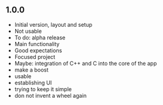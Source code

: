 ## 1.0.0

- Initial version, layout and setup
- Not usable
- To do: alpha release
- Main functionality
- Good expectations
- Focused project
- Maybe: integration of C++ and C into the core of the app
- make a boost 
- usable
- establishing UI
- trying to keep it simple
- don not invent a wheel again
